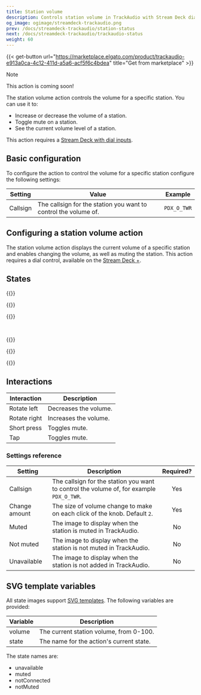 ```yaml
---
title: Station volume
description: Controls station volume in TrackAudio with Stream Deck dials
og_image: ogimage/streamdeck-trackaudio.png
prev: /docs/streamdeck-trackaudio/station-status
next: /docs/streamdeck-trackaudio/trackaudio-status
weight: 60
---
```


{{< get-button url="https://marketplace.elgato.com/product/trackaudio-e913a0ca-4c12-411d-a5a6-acf5f6c4bdea" title="Get from marketplace" >}}

> [!NOTE]
> This action is coming soon!

The station volume action controls the volume for a specific station. You can use it to:

- Increase or decrease the volume of a station.
- Toggle mute on a station.
- See the current volume level of a station.

This action requires a [Stream Deck with dial inputs](https://www.elgato.com/us/en/p/stream-deck-plus-black).

## Basic configuration

To configure the action to control the volume for a specific station configure the following settings:

| Setting  | Value                                                           | Example     |
| -------- | --------------------------------------------------------------- | ----------- |
| Callsign | The callsign for the station you want to control the volume of. | `PDX_O_TWR` |

## Configuring a station volume action

The station volume action displays the current volume of a specific station and enables changing the volume, as well as muting
the station. This action requires a dial control, available on the [Stream Deck +](https://www.elgato.com/us/en/p/stream-deck-plus-black).

## States

{{<action-figures>}}

{{<action-figure src="trackaudio/station-volume/template.svg.html" state="muted" title="GND" volume=30 caption="Muted">}}

{{<action-figure src="trackaudio/station-volume/template.svg.html" state="notConnected" title="GND" volume=30 caption="Not connected">}}

</br>

{{<action-figure src="trackaudio/station-volume/template.svg.html" state="notMuted" title="GND" volume=30 caption="Not muted">}}

{{<action-figure src="trackaudio/station-volume/template.svg.html" state="unavailable" title="GND" volume=30 caption="Unavailable">}}

{{</action-figures>}}

## Interactions

| Interaction  | Description           |
| ------------ | --------------------- |
| Rotate left  | Decreases the volume. |
| Rotate right | Increases the volume. |
| Short press  | Toggles mute.         |
| Tap          | Toggles mute.         |

### Settings reference

| Setting       | Description                                                                              | Required? |
| ------------- | ---------------------------------------------------------------------------------------- | :-------: |
| Callsign      | The callsign for the station you want to control the volume of, for example `PDX_O_TWR`. |    Yes    |
| Change amount | The size of volume change to make on each click of the knob. Default `2`.                |    Yes    |
| Muted         | The image to display when the station is muted in TrackAudio.                            |    No     |
| Not muted     | The image to display when the station is not muted in TrackAudio.                        |    No     |
| Unavailable   | The image to display when the station is not added in TrackAudio.                        |    No     |

## SVG template variables

All state images support [SVG templates](../svg-templates/). The following variables are provided:

| Variable | Description                              |
| -------- | ---------------------------------------- |
| volume   | The current station volume, from 0-100.  |
| state    | The name for the action's current state. |

The state names are:

- unavailable
- muted
- notConnected
- notMuted
